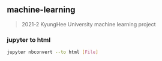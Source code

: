 ## machine-learning
> 2021-2 KyungHee University machine learning project  

### jupyter to html
```sh
jupyter nbconvert --to html [File]
```